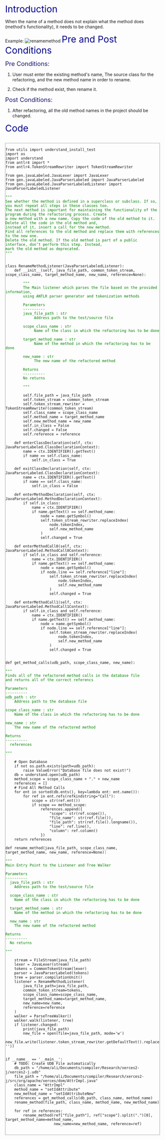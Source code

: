 <span style="color:darkblue;font-size:30px;">Introduction </span>

When the name of a method does not explain what the method does (method's functionality), it needs to be changed.

Example:
![renamemethod](renamemethod.png)
<span style="color:darkblue;font-size:30px;">Pre and Post Conditions </span>

<span style="color:MidnightBlue;font-size:20px;">Pre Conditions: </span>

1. User must enter the existing method's name, The source class for the refactoring, and the new method name in order to rename.

2. Check if the method exist, then rename it.

<span style="color:MidnightBlue;font-size:20px;">Post Conditions: </span>

1. After refactoring, all the old method names in the project should be changed.

<span style="color:darkblue;font-size:30px;">Code</span>
<Pre>
 <Code style="display: block; border: 1px solid #999;">
from utils import understand_install_test
import os
import understand
from antlr4 import *
from antlr4.TokenStreamRewriter import TokenStreamRewriter

from gen.javaLabeled.JavaLexer import JavaLexer
from gen.javaLabeled.JavaParserLabeled import JavaParserLabeled
from gen.javaLabeled.JavaParserLabeledListener import JavaParserLabeledListener
<span style="color:green;">
"""
See whether the method is defined in a superclass or subclass. If so, you must repeat all steps in these classes too.
The next method is important for maintaining the functionality of the program during the refactoring process. Create 
a new method with a new name. Copy the code of the old method to it. Delete all the code in the old method and, 
instead of it, insert a call for the new method. 
Find all references to the old method and replace them with references to the new one.
Delete the old method. If the old method is part of a public interface, don’t perform this step. Instead, 
mark the old method as deprecated.
"""
</span>

class RenameMethodListener(JavaParserLabeledListener):
    def __init__(self, java_file_path, common_token_stream, scope_class_name, target_method_name, new_name, reference=None):
    <span style="color:green;">
        """
        The Main listener which parses the file based on the provided information,
        using ANTLR parser generator and tokenization methods

        Parameters
        ----------
        java_file_path : str
             Address path to the test/source file
    
        scope_class_name : str
             Name of the class in which the refactoring has to be done
    
        target_method_name : str
             Name of the method in which the refactoring has to be done
               
        new_name : str
             The new name of the refactored method
    
        Returns
        ----------
        No returns
   
        """
       </span> 
        self.file_path = java_file_path
        self.token_stream = common_token_stream
        self.token_stream_rewriter = TokenStreamRewriter(common_token_stream)
        self.class_name = scope_class_name
        self.method_name = target_method_name
        self.new_method_name = new_name
        self.in_class = False
        self.changed = False
        self.reference = reference

    def enterClassDeclaration(self, ctx: JavaParserLabeled.ClassDeclarationContext):
        name = ctx.IDENTIFIER().getText()
        if name == self.class_name:
            self.in_class = True

    def exitClassDeclaration(self, ctx: JavaParserLabeled.ClassDeclarationContext):
        name = ctx.IDENTIFIER().getText()
        if name == self.class_name:
            self.in_class = False

    def enterMethodDeclaration(self, ctx: JavaParserLabeled.MethodDeclarationContext):
        if self.in_class:
            name = ctx.IDENTIFIER()
            if name.getText() == self.method_name:
                node = name.getSymbol()
                self.token_stream_rewriter.replaceIndex(
                    node.tokenIndex,
                    self.new_method_name
                )
                self.changed = True

    def enterMethodCall0(self, ctx: JavaParserLabeled.MethodCall0Context):
        if self.in_class and self.reference:
            name = ctx.IDENTIFIER()
            if name.getText() == self.method_name:
                node = name.getSymbol()
                if node.line == self.reference["line"]:
                    self.token_stream_rewriter.replaceIndex(
                        node.tokenIndex,
                        self.new_method_name
                    )
                    self.changed = True

    def enterMethodCall1(self, ctx: JavaParserLabeled.MethodCall1Context):
        if self.in_class and self.reference:
            name = ctx.IDENTIFIER()
            if name.getText() == self.method_name:
                node = name.getSymbol()
                if node.line == self.reference["line"]:
                    self.token_stream_rewriter.replaceIndex(
                        node.tokenIndex,
                        self.new_method_name
                    )
                    self.changed = True


def get_method_calls(udb_path, scope_class_name, new_name):
<span style="color:green;">
"""
Finds all of the refactored method calls in the database file 
and returns all of the correct referencs

Parameters
----------
udb_path : str
    Address path to the database file
    
scope_class_name : str
    Name of the class in which the refactoring has to be done
               
new_name : str
    The new name of the refactored method
    
Returns
----------
  references
   
"""
</span>
    # Open Database
    if not os.path.exists(path=udb_path):
        raise ValueError("Database file does not exist!")
    db = understand.open(udb_path)
    method_scope = scope_class_name + "." + new_name
    references = []
    # Find All Method Calls
    for ent in sorted(db.ents(), key=lambda ent: ent.name()):
        for ref in ent.refs(refkindstring="Call"):
            scope = str(ref.ent())
            if scope == method_scope:
                references.append({
                    "scope": str(ref.scope()),
                    "file_name": str(ref.file()),
                    "file_path": str(ref.file().longname()),
                    "line": ref.line(),
                    "column": ref.column()
                })
    return references
    
def rename_method(java_file_path, scope_class_name, target_method_name, new_name, reference=None):
<span style="color:green;">
"""
Main Entry Point to the Listener and Tree Walker

Parameters
----------
  java_file_path : str
    Address path to the test/source file
    
  scope_class_name : str
    Name of the class in which the refactoring has to be done
    
  target_method_name : str
    Name of the method in which the refactoring has to be done
    
  new_name : str
    The new name of the refactored method
    
Returns
----------
  No returns
   
"""
</span>
    stream = FileStream(java_file_path)
    lexer = JavaLexer(stream)
    tokens = CommonTokenStream(lexer)
    parser = JavaParserLabeled(tokens)
    tree = parser.compilationUnit()
    listener = RenameMethodListener(
        java_file_path=java_file_path,
        common_token_stream=tokens,
        scope_class_name=scope_class_name,
        target_method_name=target_method_name,
        new_name=new_name,
        reference=reference
    )
    walker = ParseTreeWalker()
    walker.walk(listener, tree)
    if listener.changed:
        print(java_file_path)
        new_file = open(file=java_file_path, mode='w')
        new_file.write(listener.token_stream_rewriter.getDefaultText().replace('\r', ''))


if __name__ == '__main__':
    # TODO: Create UDB File automatically
    db_path = "/home/ali/Documents/compiler/Research/xerces2-j/xerces2-j.udb"
    file_path = "/home/ali/Documents/compiler/Research/xerces2-j/src/org/apache/xerces/dom/AttrImpl.java"
    class_name = "AttrImpl"
    method_name = "setIdAttribute"
    new_method_name = "setIdAttributeNew"
    references = get_method_calls(db_path, class_name, method_name)
    rename_method(file_path, class_name, method_name, new_method_name)

    for ref in references:
        rename_method(ref["file_path"], ref["scope"].split(".")[0], target_method_name=method_name,
                      new_name=new_method_name, reference=ref)
                            
 </Code>
</Pre>